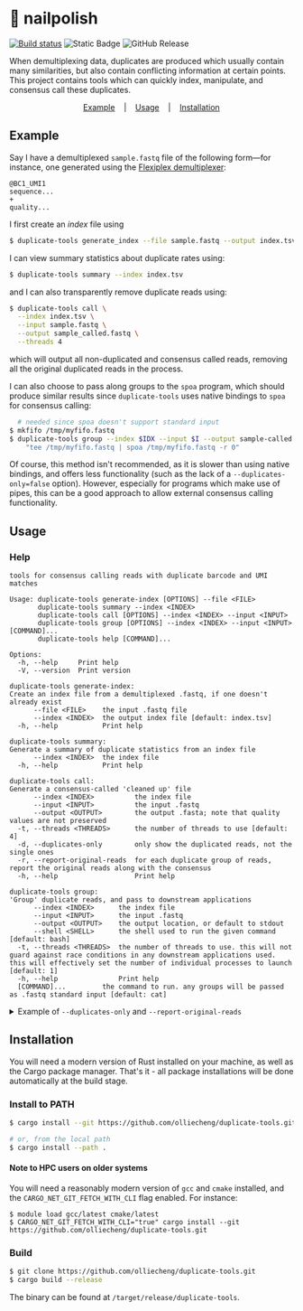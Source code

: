 # 💅 nailpolish

[![Build status](https://github.com/olliecheng/nailpolish/actions/workflows/build.yml/badge.svg)](https://github.com/olliecheng/nailpolish/actions/workflows/build.yml) ![Static Badge](https://img.shields.io/badge/libc-%E2%89%A5%202.17-blue) ![GitHub Release](https://img.shields.io/github/v/release/olliecheng/nailpolish?include_prereleases)


When demultiplexing data, duplicates are produced which usually contain many similarities,
but also contain conflicting information at certain points.
This project contains tools which can quickly index, manipulate, and consensus call
these duplicates.

<div align="center">
 <a href="#example">Example</a> &nbsp;&nbsp; | &nbsp;&nbsp; <a href="#usage">Usage</a> &nbsp;&nbsp; | &nbsp;&nbsp; <a href="#installation">Installation</a>
</div>

## Example

Say I have a demultiplexed `sample.fastq` file of the following form—for instance, one generated using
the [Flexiplex demultiplexer](https://github.com/DavidsonGroup/flexiplex):

```
@BC1_UMI1
sequence...
+
quality...
```

I first create an _index_ file using

```sh
$ duplicate-tools generate_index --file sample.fastq --output index.tsv
```

I can view summary statistics about duplicate rates using:

```sh
$ duplicate-tools summary --index index.tsv
```

and I can also transparently remove duplicate reads using:

```sh
$ duplicate-tools call \
  --index index.tsv \
  --input sample.fastq \
  --output sample_called.fastq \
  --threads 4
```

which will output all non-duplicated and consensus called reads, removing all the original duplicated reads in the
process.

I can also choose to pass along groups to the `spoa` program, which should produce similar
results since `duplicate-tools` uses native bindings to `spoa` for consensus calling:

```sh
  # needed since spoa doesn't support standard input
$ mkfifo /tmp/myfifo.fastq
$ duplicate-tools group --index $IDX --input $I --output sample-called.fastq \
	"tee /tmp/myfifo.fastq | spoa /tmp/myfifo.fastq -r 0"
```

Of course, this method isn't recommended, as it is slower than using native bindings, and
offers less functionality (such as the lack of a `--duplicates-only=false` option). However,
especially for programs which make use of pipes, this can be a good approach to allow
external consensus calling functionality.

## Usage

### Help

```
tools for consensus calling reads with duplicate barcode and UMI matches

Usage: duplicate-tools generate-index [OPTIONS] --file <FILE>
       duplicate-tools summary --index <INDEX>
       duplicate-tools call [OPTIONS] --index <INDEX> --input <INPUT>
       duplicate-tools group [OPTIONS] --index <INDEX> --input <INPUT> [COMMAND]...
       duplicate-tools help [COMMAND]...

Options:
  -h, --help     Print help
  -V, --version  Print version

duplicate-tools generate-index:
Create an index file from a demultiplexed .fastq, if one doesn't already exist
      --file <FILE>    the input .fastq file
      --index <INDEX>  the output index file [default: index.tsv]
  -h, --help           Print help

duplicate-tools summary:
Generate a summary of duplicate statistics from an index file
      --index <INDEX>  the index file
  -h, --help           Print help

duplicate-tools call:
Generate a consensus-called 'cleaned up' file
      --index <INDEX>          the index file
      --input <INPUT>          the input .fastq
      --output <OUTPUT>        the output .fasta; note that quality values are not preserved
  -t, --threads <THREADS>      the number of threads to use [default: 4]
  -d, --duplicates-only        only show the duplicated reads, not the single ones
  -r, --report-original-reads  for each duplicate group of reads, report the original reads along with the consensus
  -h, --help                   Print help

duplicate-tools group:
'Group' duplicate reads, and pass to downstream applications
      --index <INDEX>      the index file
      --input <INPUT>      the input .fastq
      --output <OUTPUT>    the output location, or default to stdout
      --shell <SHELL>      the shell used to run the given command [default: bash]
  -t, --threads <THREADS>  the number of threads to use. this will not guard against race conditions in any downstream applications used. this will effectively set the number of individual processes to launch [default: 1]
  -h, --help               Print help
  [COMMAND]...         the command to run. any groups will be passed as .fastq standard input [default: cat]
```

<details>
<summary>Example of <code>--duplicates-only</code> and <code>--report-original-reads</code></summary>
Suppose I have a demultiplexed read file of the following format (so that <code>seq2</code> and <code>seq3</code> are duplicates):
<pre>
@BCUMI_1
seq1
@BCUMI_2
seq2
@BCUMI_2
seq3
</pre>
Then, the effects of the following flags are:
<pre>
(default):
  >BCUMI_1_SIN
  seq1
  >BCUMI_2_CON_2
  seq2_and_3_consensus
</pre>

<pre>
--duplicates-only:
  >BCUMI_2_CON_2
  seq2_and_3_consensus
</pre>

<pre>
--report-original-reads
  >BCUMI_1_SIN
  seq1
  >BCUMI_2_DUP_1_of_2
  seq2
  >BCUMI_2_DUP_2_of_2
  seq3
  >BCUMI_2_CON_2
  seq2_and_3_consensus
</pre>
</details>

## Installation

You will need a modern version of Rust installed on your machine, as well as the Cargo package manager. That's it - all
package installations will be done automatically at the build stage.

### Install to PATH

```sh
$ cargo install --git https://github.com/olliecheng/duplicate-tools.git

# or, from the local path
$ cargo install --path .
```

#### Note to HPC users on older systems

You will need a reasonably modern version of `gcc` and `cmake` installed, and the `CARGO_NET_GIT_FETCH_WITH_CLI` flag
enabled. For instance:

```
$ module load gcc/latest cmake/latest
$ CARGO_NET_GIT_FETCH_WITH_CLI="true" cargo install --git https://github.com/olliecheng/duplicate-tools.git
```

### Build

```sh
$ git clone https://github.com/olliecheng/duplicate-tools.git
$ cargo build --release
```

The binary can be found at `/target/release/duplicate-tools`.
